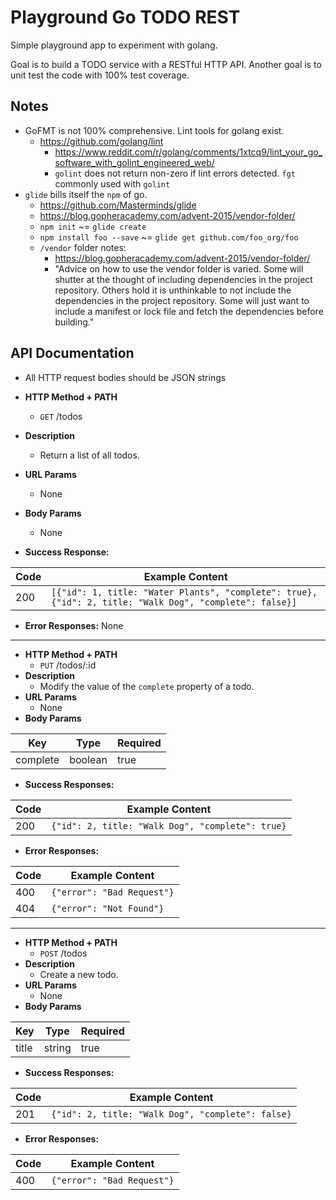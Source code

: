 Playground Go TODO REST
=======================

Simple playground app to experiment with golang.

Goal is to build a TODO service with a RESTful HTTP API. Another goal is to unit test the code with
100% test coverage.

## Notes

- GoFMT is not 100% comprehensive. Lint tools for golang exist.
  - https://github.com/golang/lint
    - https://www.reddit.com/r/golang/comments/1xtcq9/lint_your_go_software_with_golint_engineered_web/
    - `golint` does not return non-zero if lint errors detected. `fgt` commonly used with `golint`
- `glide` bills itself the `npm` of go.
  - https://github.com/Masterminds/glide
  - https://blog.gopheracademy.com/advent-2015/vendor-folder/
  - `npm init` ~= `glide create`
  - `npm install foo --save` ~= `glide get github.com/foo_org/foo`
  - `/vendor` folder notes:
    - https://blog.gopheracademy.com/advent-2015/vendor-folder/
    - "Advice on how to use the vendor folder is varied. Some will shutter at
      the thought of including dependencies in the project repository. Others
      hold it is unthinkable to not include the dependencies in the project
      repository. Some will just want to include a manifest or lock file and
      fetch the dependencies before building."

## API Documentation

- All HTTP request bodies should be JSON strings

- **HTTP Method + PATH**
  - `GET` /todos
- **Description**
  - Return a list of all todos.
- **URL Params**
  - None
- **Body Params**
  - None
- **Success Response:**

Code | Example Content
-----|----------------
200  | `[{"id": 1, title: "Water Plants", "complete": true}, {"id": 2, title: "Walk Dog", "complete": false}]`

- **Error Responses:**
  None

---

- **HTTP Method + PATH**
  - `PUT` /todos/:id
- **Description**
  - Modify the value of the `complete` property of a todo.
- **URL Params**
  - None
- **Body Params**

Key      | Type    | Required
---------|---------|---------
complete | boolean | true

- **Success Responses:**

Code | Example Content
-----|----------------
200  | `{"id": 2, title: "Walk Dog", "complete": true}`

- **Error Responses:**

Code | Example Content
-----|----------------
400  | `{"error": "Bad Request"}`
404  | `{"error": "Not Found"}`

---

- **HTTP Method + PATH**
  - `POST` /todos
- **Description**
  - Create a new todo.
- **URL Params**
  - None
- **Body Params**

Key   | Type    | Required
------|---------|---------
title | string  | true


- **Success Responses:**

Code | Example Content
-----|----------------
201  | `{"id": 2, title: "Walk Dog", "complete": false}`

- **Error Responses:**

Code | Example Content
-----|----------------
400  | `{"error": "Bad Request"}`
